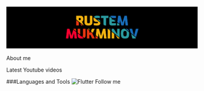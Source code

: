 [![Header](https://github.com/Medvedoc/medvedoc/blob/main/assets/bg.png)](https://github.com/Medvedoc/medvedoc/blob/main/assets/bg.png)

About me

Latest Youtube videos

###Languages and Tools
![Flutter](https://img.shields.io/badge/<LABEL>-<MESSAGE>-<COLOR>)
Follow me